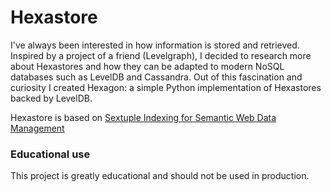 # Hexastore

I've always been interested in how information is stored and retrieved. Inspired by a project of a friend (Levelgraph), I decided to research more about Hexastores and how they can be adapted to modern NoSQL databases such as LevelDB and Cassandra. Out of this fascination and curiosity I created Hexagon: a simple Python implementation of Hexastores backed by LevelDB.

Hexastore is based on [Sextuple Indexing for Semantic Web Data Management](http://www.vldb.org/pvldb/1/1453965.pdf)

### Educational use

This project is greatly educational and should not be used in production.
